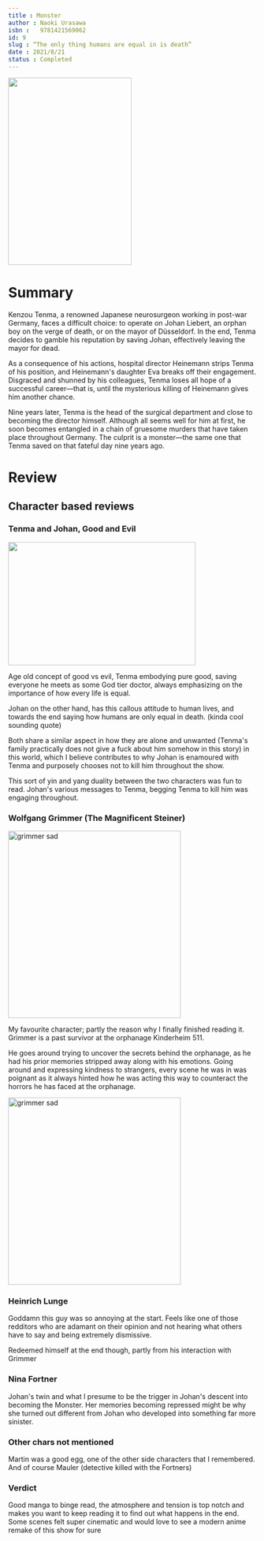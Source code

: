 ```yaml
---
title : Monster
author : Naoki Urasawa
isbn : 	‎ 9781421569062
id: 9
slug : “The only thing humans are equal in is death”
date : 2021/8/21
status : Completed 
---
```


<img src="https://i.gr-assets.com/images/S/compressed.photo.goodreads.com/books/1547973937l/43621429._SY475_.jpg" height=380px width=250px> 


# Summary  

Kenzou Tenma, a renowned Japanese neurosurgeon working in post-war Germany, faces a difficult choice: to operate on Johan Liebert, an orphan boy on the verge of death, or on the mayor of Düsseldorf. In the end, Tenma decides to gamble his reputation by saving Johan, effectively leaving the mayor for dead.

As a consequence of his actions, hospital director Heinemann strips Tenma of his position, and Heinemann's daughter Eva breaks off their engagement. Disgraced and shunned by his colleagues, Tenma loses all hope of a successful career—that is, until the mysterious killing of Heinemann gives him another chance.

Nine years later, Tenma is the head of the surgical department and close to becoming the director himself. Although all seems well for him at first, he soon becomes entangled in a chain of gruesome murders that have taken place throughout Germany. The culprit is a monster—the same one that Tenma saved on that fateful day nine years ago.


# Review 

## Character based reviews 

### Tenma and Johan, Good and Evil

<img src="https://allthefujoshiunite.files.wordpress.com/2015/09/doomsday4.jpg" height=250px width=380px> 

Age old concept of good vs evil, Tenma embodying pure good, saving everyone he meets as some God tier doctor, always emphasizing on the importance of how every life is equal.

Johan on the other hand, has this callous attitude to human lives, and towards the end saying how humans are only equal in death. (kinda cool sounding quote)

Both share a similar aspect in how they are alone and unwanted (Tenma's family practically does not give a fuck about him somehow in this story) in this world, which I believe contributes to why Johan is enamoured with Tenma and purposely chooses not to kill him throughout the show. 

This sort of yin and yang duality between the two characters was fun to read. Johan's various messages to Tenma, begging Tenma to kill him was engaging throughout.

### Wolfgang Grimmer (The Magnificent Steiner)

<img src="../images/grimmer.jpg" alt="grimmer sad" height=380px width=350px>


My favourite character; partly the reason why I finally finished reading it. Grimmer is a past survivor at the orphanage Kinderheim 511.

He goes around trying to uncover the secrets behind the orphanage, as he had his prior memories stripped away along with his emotions. Going around and expressing kindness to strangers, every scene he was in was poignant as it always hinted how he was acting this way to counteract the horrors he has faced at the orphanage.

<img src="../images/grimmer2.jpg" alt="grimmer sad" height=380px width=350px>

### Heinrich Lunge

Goddamn this guy was so annoying at the start. Feels like one of those redditors who are adamant on their opinion and not hearing what others have to say and being extremely dismissive. 

Redeemed himself at the end though, partly from his interaction with Grimmer

### Nina Fortner

Johan's twin and what I presume to be the trigger in Johan's descent into becoming the Monster. Her memories becoming repressed might be why she turned out different from Johan who developed into something far more sinister.

### Other chars not mentioned 

Martin was a good egg, one of the other side characters that I remembered. And of course Mauler (detective killed with the Fortners)

### Verdict

Good manga to binge read, the atmosphere and tension is top notch and makes you want to keep reading it to find out what happens in the end. Some scenes felt super cinematic and would love to see a modern anime remake of this show for sure



